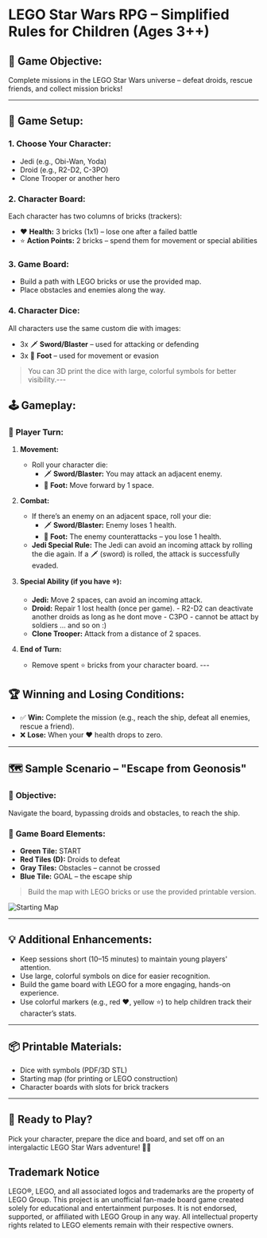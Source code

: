 # LEGO Star Wars RPG – Simplified Rules for Children (Ages 3++)

## 🎯 **Game Objective:**
Complete missions in the LEGO Star Wars universe – defeat droids, rescue friends, and collect mission bricks!

---

## 🧱 **Game Setup:**

### 1. **Choose Your Character:**
- Jedi (e.g., Obi-Wan, Yoda)  
- Droid (e.g., R2-D2, C-3PO)  
- Clone Trooper or another hero  

### 2. **Character Board:**
Each character has two columns of bricks (trackers):  
- ❤️ **Health:** 3 bricks (1x1) – lose one after a failed battle  
- ⭐ **Action Points:** 2 bricks – spend them for movement or special abilities  

### 3. **Game Board:**
- Build a path with LEGO bricks or use the provided map.  
- Place obstacles and enemies along the way.  

### 4. **Character Dice:**
All characters use the same custom die with images:  
- 3x 🗡️ **Sword/Blaster** – used for attacking or defending  
- 3x 🦵 **Foot** – used for movement or evasion  

> You can 3D print the dice with large, colorful symbols for better visibility.---

## 🕹️ **Gameplay:**

### 🔄 **Player Turn:**
1. **Movement:**  
   - Roll your character die:  
     - 🗡️ **Sword/Blaster:** You may attack an adjacent enemy.  
     - 🦵 **Foot:** Move forward by 1 space.  

2. **Combat:**  
   - If there’s an enemy on an adjacent space, roll your die:  
     - 🗡️ **Sword/Blaster:** Enemy loses 1 health.  
     - 🦵 **Foot:** The enemy counterattacks – you lose 1 health.  
   - **Jedi Special Rule:** The Jedi can avoid an incoming attack by rolling the die again. If a 🗡️ (sword) is rolled, the attack is successfully evaded.  

3. **Special Ability (if you have ⭐):**  
   - **Jedi:** Move 2 spaces, can avoid an incoming attack.
   - **Droid:** Repair 1 lost health (once per game).
           - R2-D2 can deactivate another droids as long as he dont move
           - C3PO - cannot be attact by soldiers
           ... and so on :)
   - **Clone Trooper:** Attack from a distance of 2 spaces.  

4. **End of Turn:**  
   - Remove spent ⭐ bricks from your character board.  ---

## 🏆 **Winning and Losing Conditions:**
- ✅ **Win:** Complete the mission (e.g., reach the ship, defeat all enemies, rescue a friend).  
- ❌ **Lose:** When your ❤️ health drops to zero.  

---

## 🗺️ **Sample Scenario – "Escape from Geonosis"**

### 🎯 **Objective:** 
Navigate the board, bypassing droids and obstacles, to reach the ship.

### 🧩 **Game Board Elements:**
- **Green Tile:** START  
- **Red Tiles (D):** Droids to defeat  
- **Gray Tiles:** Obstacles – cannot be crossed  
- **Blue Tile:** GOAL – the escape ship  

> Build the map with LEGO bricks or use the provided printable version.

![Starting Map](starting_map.png)

---

## 💡 **Additional Enhancements:**
- Keep sessions short (10–15 minutes) to maintain young players' attention.  
- Use large, colorful symbols on dice for easier recognition.  
- Build the game board with LEGO for a more engaging, hands-on experience.  
- Use colorful markers (e.g., red ❤️, yellow ⭐) to help children track their character’s stats.  

---

## 📦 **Printable Materials:**
- Dice with symbols (PDF/3D STL)  
- Starting map (for printing or LEGO construction)  
- Character boards with slots for brick trackers  

---

## 🚀 **Ready to Play?**
Pick your character, prepare the dice and board, and set off on an intergalactic LEGO Star Wars adventure! 🌌✨


## Trademark Notice

LEGO®, LEGO, and all associated logos and trademarks are the property of LEGO Group. This project is an unofficial fan-made board game created solely for educational and entertainment purposes. It is not endorsed, supported, or affiliated with LEGO Group in any way. All intellectual property rights related to LEGO elements remain with their respective owners.
